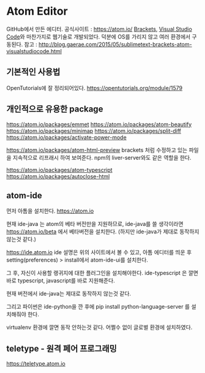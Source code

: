# Atom Editor

GitHub에서 만든 에디터.
공식사이트 : https://atom.io/
[Brackets](http://www.brackets.io), [Visual Studio Code](https://www.visualstudio.com/products/code-vs)와 마찬가지로 웹기술로 개발되었다.
덕분에 OS를 가리지 않고 여러 환경에서 구동된다.
참고 : http://blog.gaerae.com/2015/05/sublimetext-brackets-atom-visualstudiocode.html

## 기본적인 사용법
OpenTutorials에 잘 정리되어있다.
https://opentutorials.org/module/1579

## 개인적으로 유용한 package
https://atom.io/packages/emmet
https://atom.io/packages/atom-beautify
https://atom.io/packages/minimap
https://atom.io/packages/split-diff
https://atom.io/packages/activate-power-mode

https://atom.io/packages/atom-html-preview
brackets 처럼 수정하고 있는 파일을 지속적으로 리프래시 하여 보여준다.
npm의 liver-server와도 같은 역할을 한다.

https://atom.io/packages/atom-typescript
https://atom.io/packages/autoclose-html

## atom-ide

먼저 아톰을 설치한다.
https://atom.io 

현재 ide-java 는 atom의 베타 버전만을 지원하므로, ide-java를 쓸 생각이라면
https://atom.io/beta 에서 베타버전을 설치한다. (하지만 ide-java가 제대로 동작하지 않는것 같다.)

https://ide.atom.io
ide 설명은 위의 사이트에서 볼 수 있고, 아톰 에디터를 띄운 후 setting(preferences) > install에서 
atom-ide-ui를 설치한다.

그 후, 자신이 사용할 랭귀지에 대한 플러그인을 설치해야한다.
ide-typescript 은 깔면 바로 typescript, javascript를 바로 지원해준다.

현재 버전에서 ide-java는 제대로 동작하지 않는것 같다.

그리고 파이썬은 ide-python을 깐 후에
pip install python-language-server 를 설치해줘야 한다.

virtualenv 환경에 깔면 동작 안하는것 같다. 어쩔수 없이 글로벌 환경에 설치하였다.

## teletype - 원격 페어 프로그래밍  
https://teletype.atom.io
